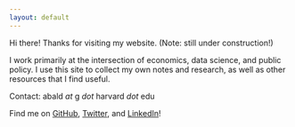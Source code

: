 ```yaml
---
layout: default
---
```


Hi there! Thanks for visiting my website. (Note: still under construction!)

I work primarily at the intersection of economics, data science, and public policy. I use this site to collect my own notes and research, as well as other resources that I find useful.

Contact: abald _at_ g _dot_ harvard _dot_ edu

Find me on [GitHub](https://github.com/anthonybald), [Twitter](https://www.twitter.com/AnthonyPBald), and [LinkedIn](https://www.linkedin.com/in/anthonybald)!
